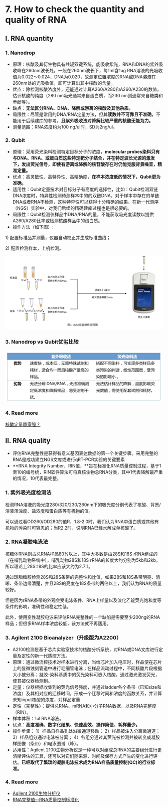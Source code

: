 # 7. How to check the quantity and quality of RNA

## I. RNA quantity

### 1. Nanodrop

* 原理：核酸及其衍生物具有共轭双键系统，能吸收紫光，RNA和DNA的紫外吸收峰在260nm波长处。一般在260nm波长下，每1ml含1ug RNA溶液的光吸收值为0.022～0.024，DNA为0.020，故测定位置浓度的RNA或DNA溶液在260nm处的光吸收值，即可计算出其中核酸的含量。
* 优点：除检测核酸浓度外，还能通过计算A260/A280和A260/A230的数值，估计核酸的纯度（280 nm吸光通常来自蛋白质，而230 nm则通常来自糖类和苯酚等）。
* 缺点：**无法区分RNA、DNA、降解或游离的核酸及其他杂质。**
* 局限性：尽管是常用的DNA/RNA定量方法，但其**读数并不可靠且不准确**，不能用于后续建库的参考。**且紫外吸收法对降解比较严重的核酸无能为力。**
* 测量范围：RNA浓度约为100 ng/ul时，SD为2ng/ul。

### 2. Qubit

* 原理：采用荧光染料检测特定目标分子的浓度，**molecular probes染料只有与DNA、RNA、或蛋白质这些特定靶分子结合，并在特定波长光源的激发下，发出荧光信号，即使有游离或降解的核苷酸存在时仍能克服背景噪音，精准定量。**
* 优点：高灵敏性、高特异性、高精确度，**在样本浓度低的情况下，Qubit更为准确。**
* 适用性：Qubit定量技术对目标分子有高度的选择性，比如：Qubit检测双链DNA浓度时，特异性检测待测样本中的的双链DNA，对于样本中存在的单链DNA或者RNA不检测，这种特异性可以获得十分精确的结果。在新一代测序（NGS）实验中，对我们后续的精确建库过程也是很必要的。
* 局限性：Qubit检测仅样品中DNA/RNA的量，不能获取吸光度读数以提供A260/A280比率或检测核酸样品中的蛋白质。
* 操作方法（如下图）:

1\) 配置标准品并测量，仪器自动校正并生成标准曲线；

2\) 配置检测样本，上机检测。

![](../../../.gitbook/assets/Qubit操作方法.png)

### 3. Nanodrop vs Qubit优劣比较

![](../../../.gitbook/assets/Nanodrop%20vs%20Qubit.png)

### 4. Read more

[核酸定量哪家强？](https://github.com/lulab/intranet/blob/master/wetlab_protocol/basic/quantify.md)

## II. RNA quality

* 评估RNA完整性是获得有意义基因表达数据的第一个关键步骤。采用完整的RNA是成功建立NGS文库或进行qRT-PCR实验的关键要素
* **RNA Integrity Number，RIN值，**旨在标准化RNA质量控制过程，基于1至10的编号统，RIN软件算法可将真核生物总RNA分类，其中1代表降解最严重的情况，10代表最完整。

### 1. 紫外吸光度检测法

检测RNA溶液的吸光度280/320/230/260nm下的吸光度分别代表了核酸、背景/溶液浑浊度、盐浓度和蛋白质等有机物的值。

可以通过看OD260/OD280的值R，1.8-2.0时，我们认为RNA中蛋白质或其他有机物的污染时可容忍的；当R2.2时，说明RNA已经水解成单核酸了。

### 2. RNA凝胶电泳法

核糖体RNA则占总RNA样品80%以上，其中大多数是由28S和18S rRNA组成的（在哺乳动物系统中），哺乳动物28S和18S rRNA的长度大约分别为5kb和2kb，所以理论上28S:18S的比率应该大约为2.7:1。

通过琼脂糖胶检测28S和28S条带的完整性和比值，如果28S和18S条带明亮、清晰、条带边缘清楚，并且28S的亮度在18S条带的两倍以上，我们认为RNA的质量较好。

但是因为rRNA条带的外观会受电泳条件、RNA上样量以及溴化乙锭荧光饱和度等条件的影响，准确性和稳定性低。

此外，使用变性凝胶电泳来评估RNA完整性的一个缺陷是需要至少200ng的RNA样品；但很多RNA样本浓度较低，该方法就不再适用。

### 3. Agilent 2100 Bioanalyzer（升级版为A2200）

* A2100检测是基于芯片实验室技术的核酸分析系统，对RNA或DNA文库进行定量及定性的新一代质控方法。
* 原理：通过微流控技术对样本进行分离，当给芯片加入电压时，样品便在芯片上的显微蚀刻管道中进行毛细管电泳；在样品流动过程中，不同核酸片段根据大小被分离；凝胶-染料基质中的荧光染料可嵌入核酸，通过激光激发荧光，使其被仪器检测到。
* 定量：仪器根据收集到的荧光信号强度，并通过ladder各个条带（已知size和浓度）及其相对应的迁移时间，形成一个迁移时间和浓度的函数关系，并计算未知input核酸的浓度，对样品定量
* 定性（完整性）：提供总RNA、mRNA和小分子RNA数据，以及RNA完整度（RIN）。
* 样本体积：1ul RNA溶液。
* 优点：**高度准确、数字化结果、快速高效、操作简便、耗样量少。**
* 操作步骤： 1）样品自样品孔处沿微通道移动； 2）样品被注入分离微通道； 3）样品组分通过电泳被分离； 4）各组分通过其荧光被检测并被转变成凝胶样图像（条带）和电泳图谱（峰）。
* 适用性：Agilent 2100生物分析仪是一种可以对组成总RNA的主要组分进行更清晰评估的工具，还可以对它们随来源、时间及保存方式产生的变化进行评估。**已经取代了繁琐的凝胶电泳技术成为RNA样品质量控制\(QC\)的行业标准。**

### 4. Read more

* [Agilent 2100生物分析仪](https://www.agilent.com/cs/library/brochures/5989-7725CHCN_low.pdf)
* [RNA完整值--RNA质量控制标准化](https://www.agilent.com/cs/library/applications/5989-1165CHCN.pdf)

